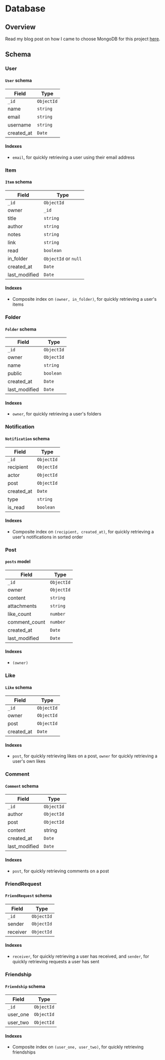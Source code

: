 # Database

## Overview

Read my blog post on how I came to choose MongoDB for this project [here](https://sh.zzzzion.com/blog/shelf-database).

## Schema

### User

#### `User` schema

| Field      | Type       |
| ---------- | ---------- |
| `_id`      | `ObjectId` |
| name       | `string`   |
| email      | `string`   |
| username   | `string`   |
| created_at | `Date`     |

#### Indexes

- `email`, for quickly retrieving a user using their email address

### Item

#### `Item` schema

| Field         | Type                 |
| ------------- | -------------------- |
| `_id`         | `ObjectId`           |
| owner         | `_id`                |
| title         | `string`             |
| author        | `string`             |
| notes         | `string`             |
| link          | `string`             |
| read          | `boolean`            |
| in_folder     | `ObjectId` or `null` |
| created_at    | `Date`               |
| last_modified | `Date`               |

#### Indexes

- Composite index on `(owner, in_folder)`, for quickly retrieving a user's items

### Folder

#### `Folder` schema

| Field         | Type       |
| ------------- | ---------- |
| `_id`         | `ObjectId` |
| owner         | `ObjectId` |
| name          | `string`   |
| public        | `boolean`  |
| created_at    | `Date`     |
| last_modified | `Date`     |

#### Indexes

- `owner`, for quickly retrieving a user's folders

### Notification

#### `Notification` schema

| Field      | Type       |
| ---------- | ---------- |
| `_id`      | `ObjectId` |
| recipient  | `ObjectId` |
| actor      | `ObjectId` |
| post       | `ObjectId` |
| created_at | `Date`     |
| type       | `string`   |
| is_read    | `boolean`  |

#### Indexes

- Composite index on `(recipient, created_at)`, for quickly retrieving a user's
  notifications in sorted order

### Post

#### `posts` model

| Field         | Type       |
| ------------- | ---------- |
| `_id`         | `ObjectId` |
| owner         | `ObjectId` |
| content       | `string`   |
| attachments   | `string`   |
| like_count    | `number`   |
| comment_count | `number`   |
| created_at    | `Date`     |
| last_modified | `Date`     |

#### Indexes

- `(owner)`

### Like

#### `Like` schema

| Field      | Type       |
| ---------- | ---------- |
| `_id`      | `ObjectId` |
| owner      | `ObjectId` |
| post       | `ObjectId` |
| created_at | `Date`     |

#### Indexes

- `post`, for quickly retrieving likes on a post, `owner` for quickly retrieving
  a user's own likes

### Comment

#### `Comment` schema

| Field         | Type       |
| ------------- | ---------- |
| `_id`         | `ObjectId` |
| author        | `ObjectId` |
| post          | `ObjectId` |
| content       | string     |
| created_at    | `Date`     |
| last_modified | `Date`     |

#### Indexes

- `post`, for quickly retrieving comments on a post

### FriendRequest

#### `FriendRequest` schema

| Field    | Type       |
| -------- | ---------- |
| `_id`    | `ObjectId` |
| sender   | `ObjectId` |
| receiver | `ObjectId` |

#### Indexes

- `receiver`, for quickly retrieving a user has received, and `sender`, for
  quickly retrieving requests a user has sent

### Friendship

#### `Friendship` schema

| Field    | Type       |
| -------- | ---------- |
| `_id`    | `ObjectId` |
| user_one | `ObjectId` |
| user_two | `ObjectId` |

#### Indexes

- Composite index on `(user_one, user_two)`, for quickly retrieving friendships
